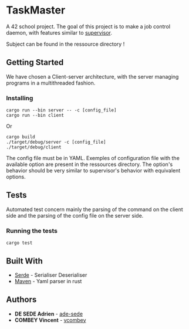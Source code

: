 # TaskMaster

A 42 school project. The goal of this project is to make a job control daemon, with features
similar to [supervisor](http://supervisord.org/).

Subject can be found in the ressource directory !

## Getting Started

We have chosen a Client-server architecture, with the server managing programs in a multithreaded fashion.

### Installing


```
cargo run --bin server -- -c [config_file]
cargo run --bin client
```

Or

```
cargo build
./target/debug/server -c [config_file]
./target/debug/client
```

The config file must be in YAML. Exemples of configuration file with the available option are present in the ressources directory.
The option's behavior should be very similar to supervisor's behavior with equivalent options.

## Tests

Automated test concern mainly the parsing of the command on the client side and the parsing of the config file on the server side.

### Running the tests

```
cargo test
```


## Built With

* [Serde](https://crates.io/crates/serde) - Serialiser Deserialiser
* [Maven](https://crates.io/crates/yaml-rust/) - Yaml parser in rust


## Authors
* **DE SEDE Adrien** - [ade-sede](https://github.com/ade-sede)
* **COMBEY Vincent** - [vcombey](https://github.com/vcombey)
